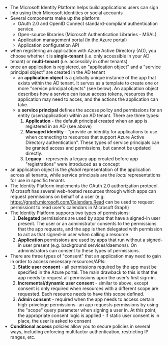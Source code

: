 - The Microsoft Identity Platform helps build applications users can sign into using their Microsoft identities or social accounts
- Several components make up the platform:
    - OAuth 2.0 and OpenID Connect standard-compliant authentication service
    - Open-source libraries (Microsoft Authentication Libraries - MSAL)
    - Application management portal (in the Azure portal)
    - Application configuration API
- when registering an application with Azure Active Directory (AD), you choose whether it is <b>single-tenant</b> (i.e. only accessible in your AD tenant) or <b>multi-tenant</b> (i.e. accessibly in other tenants)
- once an application is registered, an "application object" and a "service principal object" are created in the AD tenant
    - an <b>application object</b> is a globally unique instance of the app that exists within the AD tenant. It serves as a template to create one or more "service principal objects" (see below). An application object describes how a service can issue access tokens, resources the application may need to acces, and the actions the application can take.
    - a <b>service principal</b> defines the access policy and permissions for an entity (user/application) within an AD tenant. There are three types:
        1. <b>Application</b> - the default principal created when an app is registered in an AD (see above)
        2. <b>Managed identity</b> - "provide an identity for applications to use when connecting to resources that support Azure Active Directory authentication". These types of service principals can be granted access and permissions, but cannot be updated directly.
        3. <b>Legacy</b> - represents a legacy app created before app "registrations" were introduced as a concept
- an application object is the <i>global</i> representation of the application across all tenants, while service principals are the <i>local</i> representations for use in specific tenants
- The Identity Platform implements the OAuth 2.0 authorization protocol. Microsoft has several web-hosted resources through which apps can request permissions on behalf of a user (e.g. https://graph.microsoft.com/Calendars.Read can be used to request permissiont to read user's calendars in Microsoft Graph)
- The Identity Platform supports two types of permissions:
    1. **Delegated** permissions are used by apps that have a signed-in user present. The user or an administrator consents to the permissions that the app requests, and the app is then delegated with permission to act as that signed-in user when calling a resource
    2. **Application** permissions are used by apps that run without a signed-in user present (e.g. background services/daemons). On administrators can consent to these types of permissions.
- There are three types of "consent" that an application may need to gain in order to access necessary resources/APIs:
    1. **Static user consent** - all permissions required by the app must be specified in the Azure portal. The main drawback to this is that the app needs to request all permissions upon the user's first sign-in.
    2. **Incremental/dynamic user consent** - similar to above, except consent is only required when resources with a different scope are requested. Each resource needs to have this scope defined. 
    3. **Admin consent** - required when the app needs to access certain high-privelege permissions
-an app requests permissions by using the "scope" query parameter when signing a user in. At this point, the appropriate consent logic is applied - if static user consent is in place, the user is asked to consent
- **Conditional access** policies allow you to secure policies in several ways, including enforcing multifactor authentication, restricting IP ranges, etc.
